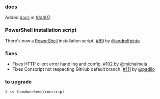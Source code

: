 ### docs

Added [docs](http://www.foundweekends.org/conscript/) in [fdd407](https://github.com/foundweekends/conscript/commit/fdd407c53bfd678286d2c35ba5f517d3f39b9e79).

### PowerShell installation script

There's now a [PowerShell](https://raw.githubusercontent.com/foundweekends/conscript/master/setup.ps1) installation script. [#89][89] by [@andrelfpinto][@andrelfpinto]

### fixes

- Fixes HTTP client error handling and config. [#102][102] by [@michalmela][@michalmela]
- Fixes Conscript not respecting GitHub default branch. [#111][111] by [@padilo][@padilo]

### to upgrade

    $ cs foundweekend/conscript

  [89]: https://github.com/foundweekends/conscript/pull/89
  [102]: https://github.com/foundweekends/conscript/pull/102
  [111]: https://github.com/foundweekends/conscript/pull/111
  [@michalmela]: https://github.com/michalmela
  [@padilo]: https://github.com/padilo
  [@andrelfpinto]: https://github.com/andrelfpinto
